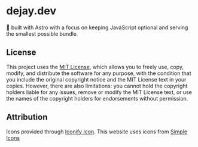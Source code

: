 # dejay.dev

:rocket: built with Astro with a focus on keeping JavaScript optional and serving the smallest possible bundle.

## License

This project uses the [MIT License](./LICENSE), which allows you to freely use, copy, modify, and distribute the software for any purpose, with the condition that you include the original copyright notice and the MIT License text in your copies. However, there are also limitations: you cannot hold the copyright holders liable for any issues, remove or modify the MIT License text, or use the names of the copyright holders for endorsements without permission.

## Attribution

Icons provided through [Iconify Icon](https://iconify.design/docs/iconify-icon/). This website uses icons from [Simple Icons](https://simpleicons.org/)
